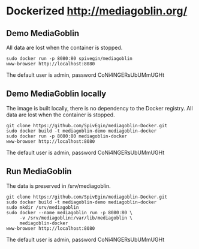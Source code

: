 Dockerized http://mediagoblin.org/
==================================

Demo MediaGoblin
----------------

All data are lost when the container is stopped.

    sudo docker run -p 8080:80 spivegin/mediagoblin
    www-browser http://localhost:8080

The default user is admin, password CoNi4NGERsUbUMmUGHt

Demo MediaGoblin locally
------------------------

The image is built locally, there is no dependency to the Docker registry. All data are lost when the container is stopped.

    git clone https://github.com/SpivEgin/mediagoblin-Docker.git
    sudo docker build -t mediagoblin-demo mediagoblin-docker
    sudo docker run -p 8080:80 mediagoblin-docker
    www-browser http://localhost:8080

The default user is admin, password CoNi4NGERsUbUMmUGHt

Run MediaGoblin
---------------

The data is preserved in /srv/mediagoblin.

    git clone https://github.com/SpivEgin/mediagoblin-Docker.git
    sudo docker build -t mediagoblin-demo mediagoblin-docker
    sudo mkdir /srv/mediagoblin
    sudo docker --name mediagoblin run -p 8080:80 \
         -v /srv/mediagoblin:/var/lib/mediagoblin \
         mediagoblin-docker
    www-browser http://localhost:8080

The default user is admin, password CoNi4NGERsUbUMmUGHt
